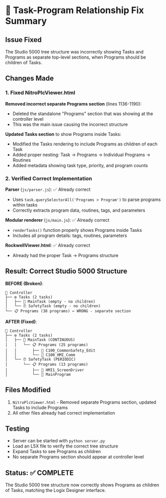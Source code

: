 # 🔧 Task-Program Relationship Fix Summary

## Issue Fixed
The Studio 5000 tree structure was incorrectly showing Tasks and Programs as separate top-level sections, when Programs should be children of Tasks.

## Changes Made

### 1. Fixed NitroPlcViewer.html
**Removed incorrect separate Programs section** (lines 1136-1190):
- Deleted the standalone "Programs" section that was showing at the controller level
- This was the main issue causing the incorrect structure

**Updated Tasks section** to show Programs inside Tasks:
- Modified the Tasks rendering to include Programs as children of each Task
- Added proper nesting: Task → Programs → Individual Programs → Routines
- Added metadata showing task type, priority, and program counts

### 2. Verified Correct Implementation
**Parser** (`js/parser.js`): ✅ Already correct
- Uses `task.querySelectorAll('Programs > Program')` to parse programs within tasks
- Correctly extracts program data, routines, tags, and parameters

**Modular renderer** (`js/main.js`): ✅ Already correct  
- `renderTasks()` function properly shows Programs inside Tasks
- Includes all program details: tags, routines, parameters

**RockwellViewer.html**: ✅ Already correct
- Already had the proper Task → Programs structure

## Result: Correct Studio 5000 Structure

**BEFORE (Broken)**:
```
📁 Controller
├── ⚙️ Tasks (2 tasks)
│   ├── 🔄 MainTask (empty - no children)
│   └── ⏰ SafetyTask (empty - no children)
└── 📋 Programs (38 programs) ← WRONG - separate section
```

**AFTER (Fixed)**:
```
📁 Controller
├── ⚙️ Tasks (2 tasks)
│   ├── 🔄 MainTask (CONTINUOUS)
│   │   └── 📋 Programs (25 programs)
│   │       ├── 📄 C100_CommonSafety_Edit
│   │       └── 📄 C100_HMI_Comm
│   └── ⏰ SafetyTask (PERIODIC)
│       └── 📋 Programs (13 programs)
│           ├── 📄 HMI1_ScreenDriver
│           └── 📄 MainProgram
```

## Files Modified
1. `NitroPlcViewer.html` - Removed separate Programs section, updated Tasks to include Programs
2. All other files already had correct implementation

## Testing
- Server can be started with `python server.py`
- Load an L5X file to verify the correct tree structure
- Expand Tasks to see Programs as children
- No separate Programs section should appear at controller level

## Status: ✅ COMPLETE
The Studio 5000 tree structure now correctly shows Programs as children of Tasks, matching the Logix Designer interface. 